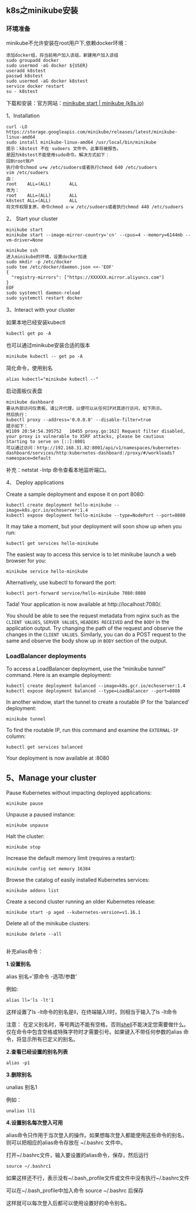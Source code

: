 ## k8s之minikube安装

### 环境准备

minikube不允许安装在root用户下,依赖docker环境：

```
添加docker组，将当前用户加入该组，新建用户加入该组
sudo groupadd docker
sudo usermod -aG docker ${USER}
useradd k8stest
passwd k8stest
sudo usermod -aG docker k8stest
service docker restart
su - k8stest
```

下载和安装：官方网站：[minikube start | minikube (k8s.io)](https://minikube.sigs.k8s.io/docs/start/)

1、Installation

```shell
curl -LO https://storage.googleapis.com/minikube/releases/latest/minikube-linux-amd64
sudo install minikube-linux-amd64 /usr/local/bin/minikube
提示：k8stest 不在 sudoers 文件中。此事将被报告。
是因为k8stest不能使用sudo命令。解决方式如下：
回到root账户
执行命令chmod u+w /etc/sudoers或者执行chmod 640 /etc/sudoers
vim /etc/sudoers
由：
root    ALL=(ALL)       ALL
改为：
root    ALL=(ALL)       ALL
k8stest ALL=(ALL)       ALL
将文件权限复原，命令chmod u-w /etc/sudoers或者执行chmod 440 /etc/sudoers
```

2、 Start your cluster

```shell
minikube start
minikube start --image-mirror-country='cn' --cpus=4 --memory=6144mb --vm-driver=None

minikube ssh
进入minikube的环境，设置docker加速
sudo mkdir -p /etc/docker
sudo tee /etc/docker/daemon.json <<-'EOF'
{
  "registry-mirrors": ["https://XXXXXX.mirror.aliyuncs.com"]
}
EOF
sudo systemctl daemon-reload
sudo systemctl restart docker
```

3、Interact with your cluster

如果本地已经安装kubectl 

```
kubectl get po -A
```

也可以通过minikube安装合适的版本

```
minikube kubectl -- get po -A
```

简化命令，使用别名

```
alias kubectl="minikube kubectl --"
```

启动面板仪表盘

```
minikube dashboard
要从外部访问仪表板，请公开代理，以便可以从任何IP对其进行访问，如下所示。
然后执行：
kubectl proxy --address='0.0.0.0' --disable-filter=true
提示如下：
W1109 20:54:54.395752   10455 proxy.go:162] Request filter disabled, your proxy is vulnerable to XSRF attacks, please be cautious
Starting to serve on [::]:8001
可以通过访问：http://192.168.31.82:8001/api/v1/namespaces/kubernetes-dashboard/services/http:kubernetes-dashboard:/proxy/#/workloads?namespace=default

```

补充：netstat -lntp  命令查看本地监听端口。

4、 Deploy applications

Create a sample deployment and expose it on port 8080:

```shell
kubectl create deployment hello-minikube --image=k8s.gcr.io/echoserver:1.4
kubectl expose deployment hello-minikube --type=NodePort --port=8080
```

It may take a moment, but your deployment will soon show up when you run:

```shell
kubectl get services hello-minikube
```

The easiest way to access this service is to let minikube launch a web browser for you:

```shell
minikube service hello-minikube
```

Alternatively, use kubectl to forward the port:

```shell
kubectl port-forward service/hello-minikube 7080:8080
```

Tada! Your application is now available at http://localhost:7080/.

You should be able to see the request metadata from nginx such as the `CLIENT VALUES`, `SERVER VALUES`, `HEADERS RECEIVED` and the `BODY` in the application output. Try changing the path of the request and observe the changes in the `CLIENT VALUES`. Similarly, you can do a POST request to the same and observe the body show up in `BODY` section of the output.

### LoadBalancer deployments

To access a LoadBalancer deployment, use the “minikube tunnel” command. Here is an example deployment:

```shell
kubectl create deployment balanced --image=k8s.gcr.io/echoserver:1.4  
kubectl expose deployment balanced --type=LoadBalancer --port=8080
```

In another window, start the tunnel to create a routable IP for the ‘balanced’ deployment:

```shell
minikube tunnel
```

To find the routable IP, run this command and examine the `EXTERNAL-IP` column:

```shell
kubectl get services balanced
```

Your deployment is now available at <EXTERNAL-IP>:8080

## **5**、Manage your cluster

Pause Kubernetes without impacting deployed applications:

```shell
minikube pause
```

Unpause a paused instance:

```shell
minikube unpause
```

Halt the cluster:

```shell
minikube stop
```

Increase the default memory limit (requires a restart):

```shell
minikube config set memory 16384
```

Browse the catalog of easily installed Kubernetes services:

```shell
minikube addons list
```

Create a second cluster running an older Kubernetes release:

```shell
minikube start -p aged --kubernetes-version=v1.16.1
```

Delete all of the minikube clusters:

```shell
minikube delete --all
```

##  





补充alias命令：

**1.设置别名**

alias 别名=’原命令 -选项/参数’

例如:

```
alias ll='ls -lt'1
```

这样设置了ls -lt命令的别名是ll，在终端输入ll时，则相当于输入了ls -lt命令

注意： 在定义别名时，等号两边不能有空格，否则[shell](https://www.linuxcool.com/)不能决定您需要做什么。仅在命令中包含空格或特殊字符时才需要引号。如果键入不带任何参数的alias 命令，将显示所有已定义的别名。

**2.查看已经设置的别名列表**

```
alias -p1
```

**3.删除别名**

unalias 别名1

例如：

```
unalias ll1
```

**4.设置别名每次登入可用**

alias命令只作用于当次登入的操作。如果想每次登入都能使用这些命令的别名，则可以把相应的alias命令存放在 ~/.bashrc 文件中。

打开~/.bashrc文件，输入要设置的alias命令，保存，然后运行

```
source ~/.bashrc1
```

如果这样还不行，表示没有~/.bash_profile文件或文件中没有执行~/.bashrc文件

可以在~/.bash_profile中加入命令 source ~/.bashrc 后保存

这样就可以每次登入后都可以使用设置好的命令别名。